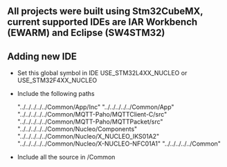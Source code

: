 ## All projects were built using Stm32CubeMX, current supported IDEs are IAR Workbench (EWARM) and Eclipse (SW4STM32)


## Adding new IDE

- Set this global symbol in IDE
    USE_STM32L4XX_NUCLEO or USE_STM32F4XX_NUCLEO
    
- Include the following paths

	"../../../../../Common/App/Inc"
	"../../../../../Common/App"
	"../../../../../Common/MQTT-Paho/MQTTClient-C/src"
	"../../../../../Common/MQTT-Paho/MQTTPacket/src"
	"../../../../../Common/Nucleo/Components"
	"../../../../../Common/Nucleo/X_NUCLEO_IKS01A2"
	"../../../../../Common/Nucleo/X-NUCLEO-NFC01A1"
	"../../../../../Common"

- Include all the source in /Common
